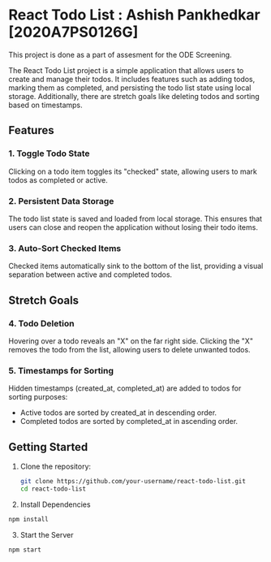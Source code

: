 # React Todo List : Ashish Pankhedkar [2020A7PS0126G]

This project is done as a part of assesment for the ODE Screening. 

The React Todo List project is a simple application that allows users to create and manage their todos. It includes features such as adding todos, marking them as completed, and persisting the todo list state using local storage. Additionally, there are stretch goals like deleting todos and sorting based on timestamps.

## Features

### 1. Toggle Todo State

Clicking on a todo item toggles its "checked" state, allowing users to mark todos as completed or active.

### 2. Persistent Data Storage

The todo list state is saved and loaded from local storage. This ensures that users can close and reopen the application without losing their todo items.

### 3. Auto-Sort Checked Items

Checked items automatically sink to the bottom of the list, providing a visual separation between active and completed todos.

## Stretch Goals

### 4. Todo Deletion

Hovering over a todo reveals an "X" on the far right side. Clicking the "X" removes the todo from the list, allowing users to delete unwanted todos.

### 5. Timestamps for Sorting

Hidden timestamps (created_at, completed_at) are added to todos for sorting purposes:
   - Active todos are sorted by created_at in descending order.
   - Completed todos are sorted by completed_at in ascending order.

## Getting Started

1. Clone the repository:
   ```bash
   git clone https://github.com/your-username/react-todo-list.git
   cd react-todo-list
   ```
2. Install Dependencies
```bash 
npm install 
```
3. Start the Server 
```bash
npm start
```
